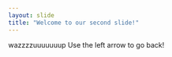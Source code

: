 ```yaml
---
layout: slide
title: "Welcome to our second slide!"
---
```

wazzzzuuuuuuup
Use the left arrow to go back!
